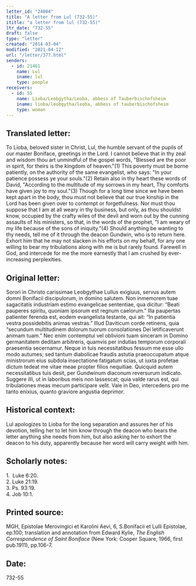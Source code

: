 ```yaml
---
letter_id: "24084"
title: "A letter from Lul (732-55)"
ititle: "a letter from lul (732-55)"
ltr_date: "732-55"
draft: false
type: "letter"
created: "2014-03-04"
modified: "2021-04-12"
url: "/letter/377.html"
senders:
  - id: 21461
    name: Lul
    iname: lul
    type: people
receivers:
  - id: 55
    name: Lioba/Leobgytha/Leoba, abbess of Tauberbischofsheim
    iname: lioba/leobgytha/leoba, abbess of tauberbischofsheim
    type: woman
---
```

<h2> Translated letter:</h2>To Lioba, beloved sister in Christ, Lul, the humble servant of the pupils of our master Boniface, greetings in the Lord.
I cannot believe that in thy zeal and wisdom thou art unmindful of the gospel words, "Blessed are the poor in spirit, for theirs is the kingdom of heaven."(1) This poverty must be borne patiently, on the authority of the same evangelist, who says: "In your patience possess ye your souls."(2) Retain also in thy heart these words of David, "According to the multitude of my sorrows in my heart, Thy comforts have given joy to my soul."(3)
Though for a long time since we have been kept apart in the body, thou must not believe that our true kinship in the Lord has been given over to contempt or forgetfulness. Nor must thou suppose that I am at all weary in thy business, but only, as thou shouldst know, occupied by the crafty wiles of the devil and worn out by the cunning assaults of his ministers, so that, in the words of the prophet, "I am weary of my life because of the sons of iniquity."(4)
Should anything be wanting to thy needs, tell me of it through the deacon Gundwin, who is to return here. Exhort him that he may not slacken in his efforts on my behalf, for any one willing to bear my tribulations along with me is but rarely found.
Farewell in God, and intercede for me the more earnestly that I am crushed by ever-increasing perplexities.
<h2 class="mt-4"> Original letter:</h2>Sorori in Christo carissimae Leobgythae Lullus exigiuus, servus autem domni Bonifacii discipulorum, in domino salutem.
Non inmemorem tuae sagacitatis industriam estimo evangelicae sententiae, qua dicitur: “Beati pauperes spiritu, quoniam ipsorum est regnum caelorum.” Illa paupertas patienter ferenda est, eodem evangelista testante, qui ait: “In patientia vestra possidebitis animas vestras.” Illud Daviticum corde retinens, quia “secundum multitudinem dolorum tuorum consolationes Dei letificaverunt animam tuam.” Nec enim contemptui vel oblivioni tuam sinceram in Domino germanitatem deditam arbitreris, quamvis per indutias temporum corporali praesentia secernamur. Neque in tuis necessitatibus fessum me esse ullo modo autumes; sed tantum diabolicae fraudis astutia praeoccupatum atque ministrorum eius subdola insectatione fatigatum scias, ut iuxta profetae dictum tedeat me vitae meae propter filios nequitiae. Quicquid autem necessitatibus tuis desit, per Gundwinum diaconum reversurum indicato. Suggere illi, ut in laboribus meis non lassescat; quia valde rarus est, qui tribulationes meas mecum participare velit.
Vale in Deo, intercedens pro me tanto enixius, quanto graviore angustia deprimor.
<h2 class="mt-4"> Historical context:</h2>Lul apologizes to Lioba for the long separation and assures her of his devotion, telling her to let him know through the deacon who bears the letter anything she needs from him, but also asking her to exhort the deacon to his duty, apparently because her word will carry weight with him.
<h2 class="mt-4"> Scholarly notes:</h2><p>1. &nbsp;Luke 6:20. &nbsp;<br>2. Luke 21:19. &nbsp;<br>3. Ps. 93:19. &nbsp;<br>4. Job 10:1.</p><h2 class="mt-4"> Printed source:</h2><p>MGH, Epistolae Merovingici et Karolini Aevi, 6, S.Bonifacii et Lulli Epistolae, ep.100; translation and annotation from Edward Kylie, <em>The English Correspondence of Saint Boniface</em> (New York: Cooper Square, 1966, first pub.1911), pp.106-7.</p><h2 class="mt-4"> Date:</h2>732-55